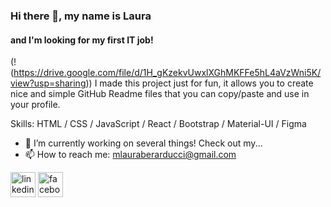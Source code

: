 ### Hi there 👋, my name is Laura
#### and I'm looking for my first IT job!
(!(https://drive.google.com/file/d/1H_gKzekvUwxlXGhMKFFe5hL4aVzWni5K/view?usp=sharing))
I made this project just for fun, it allows you to create nice and simple GitHub Readme files that you can copy/paste and use in your profile.

Skills: HTML / CSS / JavaScript / React / Bootstrap / Material-UI / Figma

- 🔭 I’m currently working on several things! Check out my... 
- 📫 How to reach me: mlauraberarducci@gmail.com 


[<img src='https://cdn.jsdelivr.net/npm/simple-icons@3.0.1/icons/linkedin.svg' alt='linkedin' height='40'>](https://www.linkedin.com/in/ing-laurab/)  [<img src='https://cdn.jsdelivr.net/npm/simple-icons@3.0.1/icons/facebook.svg' alt='facebook' height='40'>](https://www.facebook.com/MLauraBerarducci)  

